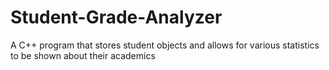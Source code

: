 # Student-Grade-Analyzer
A C++ program that stores student objects and allows for various statistics to be shown about their academics
